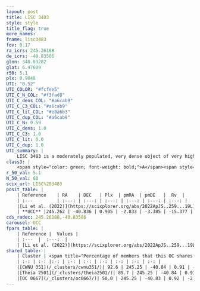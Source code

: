 ```yaml
---
layout: post
title: LISC 3483
style: style
title_flag: true
more_names: 
fname: lisc3483
fov: 0.17
ra_icrs: 245.26188
de_icrs: -40.83586
glon: 340.03282
glat: 6.47609
r50: 5.1
plx: 0.9048
UTI: "0.52"
UTI_COLOR: "#fcfee5"
UTI_C_N_COL: "#f3fad8"
UTI_C_dens_COL: "#a6cab9"
UTI_C_C3_COL: "#a6cab9"
UTI_C_lit_COL: "#e0a6b3"
UTI_C_dup_COL: "#a6cab9"
UTI_C_N: 0.59
UTI_C_dens: 1.0
UTI_C_C3: 1.0
UTI_C_lit: 0.0
UTI_C_dup: 1.0
UTI_summary: |
    LISC 3483 is a moderately populated, very dense object of very high C3 quality. It was recently reported in the literature. This object shares a large percentage of members with 3 later reported entries.
class3: |
    <span style="color: green; font-weight: bold;">A</span><span style="color: green; font-weight: bold;">A</span>
r_50_val: 5.1
N_50_val: 68
scix_url: LISC%203483
posit_table: |
    | Reference    | RA    | DEC   | Plx  | pmRA  | pmDE   |  Rv  |
    | :---         | :---: | :---: | :---: | :---: | :---: | :---: |
    |[Li et al. (2022)](https://scixplorer.org/abs/2022ApJS..259...19L) | 245.282 | -40.793 | 0.924 | -2.877 | -3.312 | -- |
    | **UCC** |245.262 | -40.836 | 0.905 | -2.833 | -3.385 | -15.377 | 
cds_radec: 245.26188,-40.83586
carousel: UCC
fpars_table: |
    | Reference |  Values |
    | :---  |  :---:  |
    | [Li et al. (2022)](https://scixplorer.org/abs/2022ApJS..259...19L) | `E(V-I)=0.98, m-M=10.08, Age=0.1, Z=0.01, fbin=0.55` |
shared_table: |
    | Cluster | <span title="Percentage of members that this OC shares with the ones listed">%</span>   | RA   | DEC   | Plx   | pmRA  | pmDE  | Rv | UTI |
    | :-: | :-: |:-: | :-: | :-: | :-: | :-: | :-: | :-: |
    |[CWNU 351](/_clusters/cwnu351/)| 92.6 | 245.25 | -40.84 | 0.91 | -2.83 | -3.39 | -15.38 |0.02 |
    |[Theia 2501](/_clusters/theia2501/)| 89.7 | 245.25 | -40.84 | 0.91 | -2.84 | -3.39 | -15.38 |0.0 |
    |[OC 0667](/_clusters/oc0667/)| 50.0 | 245.25 | -40.83 | 0.92 | -2.85 | -3.37 | -15.38 |0.0 |
---
```

